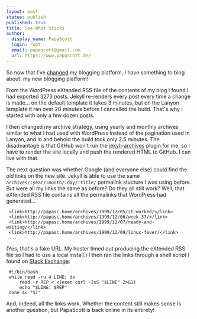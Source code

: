 ```yaml
---
layout: post
status: publish
published: true
title: See What Sticks
author:
  display_name: PapaScott
  login: root
  email: papascott@gmail.com
  url: https://www.papascott.de/
---
```

So now that I've [changed](/archives/2015/04/23/transition/) my blogging platform, I have something to blog about: my new blogging platform!

From the WordPress eXtended RSS file of the contents of my blog I found I had exported 3273 posts. Jekyll re-renders every post every time a change is made... on the default template it takes 3 minutes, but on the Lanyon template it ran over 20 minutes before I cancelled the build. That's why I started with only a few dozen posts.

I then changed my archive strategy, using yearly and monthly archives similar to what I had used with WordPress instead of the pagination used in Lanyon, and lo and behold the build took only 2.5 minutes. The disadvantage is that GitHub won't run the [jekyll-archives](https://github.com/jekyll/jekyll-archives) plugin for me, so I have to render the site locally and push the rendered HTML to GitHub. I can live with that.

The next question was whether Google (and everyone else) could find the old links on the new site. Jekyll is able to use the same `archives/:year/:month/:day/:title/` permalink stucture I was using before. But were all my links the same as before? Do they all still work? Well, that eXtended RSS file contains all the permalinks that WordPress had generated...

     <link>http://papasc.home/archives/1999/12/05/it-worked/</link>
     <link>http://papasc.home/archives/1999/12/06/week-37/</link>
     <link>http://papasc.home/archives/1999/12/07/ready-and-waiting/</link>
     <link>http://papasc.home/archives/1999/12/09/linux-fever/</link>
     ...

(Yes, that's a fake URL. My hoster timed out producing the eXtended RSS file so I had to use a local install.) I then ran the links through a shell script I found on [Stack Exchange](http://stackoverflow.com/questions/25135347/how-to-check-status-of-urls-from-text-file-using-bash-shell-script):

     #!/bin/bash
     while read -ru 4 LINE; do
         read -r REP < <(exec curl -IsS "$LINE" 2>&1)
         echo "$LINE: $REP"
     done 4< "$1"

And, indeed, all the links work. Whether the content still makes sense is another question, but PapaScott is back online in its entirety!
